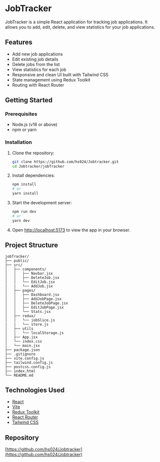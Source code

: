 # JobTracker

JobTracker is a simple React application for tracking job applications. It allows you to add, edit, delete, and view statistics for your job applications.

## Features

- Add new job applications
- Edit existing job details
- Delete jobs from the list
- View statistics for each job
- Responsive and clean UI built with Tailwind CSS
- State management using Redux Toolkit
- Routing with React Router

## Getting Started

### Prerequisites

- Node.js (v16 or above)
- npm or yarn

### Installation

1. Clone the repository:

   ```sh
   git clone https://github.com/hs024/Jobtracker.git
   cd Jobtracker/jobTracker
   ```

2. Install dependencies:

   ```sh
   npm install
   # or
   yarn install
   ```

3. Start the development server:

   ```sh
   npm run dev
   # or
   yarn dev
   ```

4. Open [http://localhost:5173](http://localhost:5173) to view the app in your browser.

## Project Structure

```
jobTracker/
├── public/
├── src/
│   ├── components/
│   │   ├── Navbar.jsx
│   │   ├── DeleteJob.jsx
│   │   └── EditJob.jsx
|   |   └── AddJob.jsx
│   ├── pages/
│   │   ├── Dashboard.jsx
│   │   ├── AddJobPage.jsx
│   │   ├── DeleteJobPage.jsx
│   │   ├── EditJobPage.jsx
│   │   └── Stats.jsx
│   ├── redux/
│   │   └── jobSlice.js
|   |   └── store.js
│   ├── utils
│   │   └── localStorage.js
│   ├── App.jsx
│   └── index.css
│   └── main.jsx
├── package.json
├── .gitignore
├── vite.config.js
├── tailwind.config.js
├── postcss.config.js
├── index.html
└── README.md
```

## Technologies Used

- [React](https://react.dev/)
- [Vite](https://vitejs.dev/)
- [Redux Toolkit](https://redux-toolkit.js.org/)
- [React Router](https://reactrouter.com/)
- [Tailwind CSS](https://tailwindcss.com/)

## Repository

[https://github.com/hs024/Jobtracker](https://github.com/hs024/Jobtracker)

